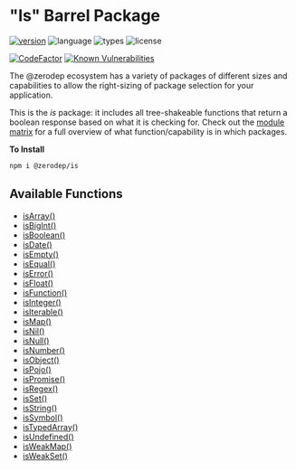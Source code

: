 # "Is" Barrel Package

[![version](https://img.shields.io/npm/v/@zerodep/is?style=flat-square&color=blue)](https://www.npmjs.com/package/@zerodep/is)
![language](https://img.shields.io/badge/typescript-100%25-blue?style=flat-square)
![types](https://img.shields.io/badge/types-included-blue?style=flat-square)
![license](https://img.shields.io/github/license/cdepage/zerodep?color=blue&style=flat-square)

[![CodeFactor](https://www.codefactor.io/repository/github/cdepage/zerodep/badge)](https://www.codefactor.io/repository/github/cdepage/zerodep)
[![Known Vulnerabilities](https://snyk.io/test/github/cdepage/zerodep/badge.svg)](https://snyk.io/test/github/cdepage/zerodep)

The @zerodep ecosystem has a variety of packages of different sizes and capabilities to allow the right-sizing of package selection for your application.

This is the _is_ package: it includes all tree-shakeable functions that return a boolean response based on what it is checking for. Check out the [module matrix](/) for a full overview of what function/capability is in which packages.

**To Install**

```bash
npm i @zerodep/is
```

## Available Functions

- [isArray()](is/array.md)
- [isBigInt()](is/bigint.md)
- [isBoolean()](is/boolean.md)
- [isDate()](is/date.md)
- [isEmpty()](is/empty.md)
- [isEqual()](is/equal.md)
- [isError()](is/error.md)
- [isFloat()](is/float.md)
- [isFunction()](is/function.md)
- [isInteger()](is/integer.md)
- [isIterable()](is/iterable.md)
- [isMap()](is/map.md)
- [isNil()](is/nil.md)
- [isNull()](is/null.md)
- [isNumber()](is/number.md)
- [isObject()](is/object.md)
- [isPojo()](is/pojo.md)
- [isPromise()](is/promise.md)
- [isRegex()](is/regex.md)
- [isSet()](is/set.md)
- [isString()](is/string.md)
- [isSymbol()](is/symbol.md)
- [isTypedArray()](is/typedArray.md)
- [isUndefined()](is/undefined.md)
- [isWeakMap()](is/weakMap.md)
- [isWeakSet()](is/weakSet.md)
